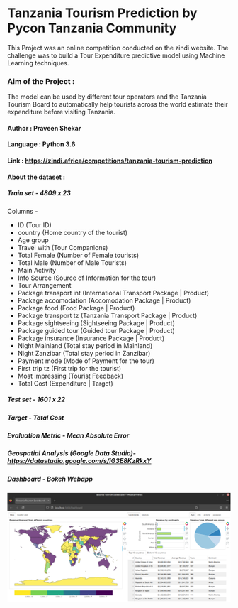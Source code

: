 
# Tanzania Tourism Prediction by Pycon Tanzania Community

This Project was an online competition conducted on the zindi website. The challenge was to build a Tour Expenditure predictive model using Machine Learning techniques.

### Aim of the Project : 

The model can be used by different tour operators and the Tanzania Tourism Board to automatically help tourists across the world estimate their expenditure before visiting Tanzania.

#### Author : Praveen Shekar

#### Language : Python 3.6

#### Link : https://zindi.africa/competitions/tanzania-tourism-prediction

#### About the dataset :

##### Train set - 4809 x  23

Columns -

- ID (Tour ID)
- country (Home country of the tourist)
- Age group 
- Travel with (Tour Companions)
- Total Female (Number of Female tourists)
- Total Male (Number of Male Tourists)
- Main Activity
- Info Source (Source of Information for the tour)
- Tour Arrangement
- Package transport int (International Transport Package | Product)
- Package accomodation (Accomodation Package | Product)
- Package food (Food Package | Product)
- Package transport tz (Tanzania Transport Package | Product)
- Package sightseeing (Sightseeing Package | Product)
- Package guided tour (Guided tour Package | Product)
- Package insurance (Insurance Package | Product)
- Night Mainland (Total stay period in Mainland)
- Night Zanzibar (Total stay period in Zanzibar)
- Payment mode (Mode of Payment for the tour)
- First trip tz (First trip for the tourist)
- Most impressing (Tourist Feedback)
- Total Cost (Expenditure | Target)

##### Test set - 1601 x 22

##### Target - Total Cost

##### Evaluation Metric - Mean Absolute Error

##### Geospatial Analysis (Google Data Studio)- https://datastudio.google.com/s/iG3E8KzRkxY

##### Dashboard - Bokeh Webapp

![db image](tnz_dashboard.png)
